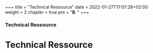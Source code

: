 +++
title = "Technical Ressource"
date = 2022-01-27T17:07:28+02:00
weight = 2
chapter = true
pre = "<b>B. </b>"
+++

### Technical Ressource

# Technical Ressource